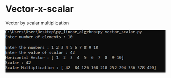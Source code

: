 # Vector-x-scalar
Vector by scalar multiplication

![alt text](https://github.com/alexzedev/Vector-x-scalar/blob/main/vector_scalar_screen.png?raw=true)
